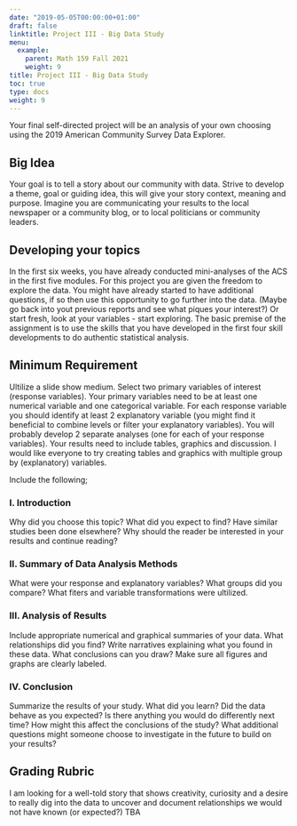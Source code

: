 ```yaml
---
date: "2019-05-05T00:00:00+01:00"
draft: false
linktitle: Project III - Big Data Study
menu:
  example:
    parent: Math 159 Fall 2021
    weight: 9
title: Project III - Big Data Study 
toc: true
type: docs
weight: 9
---
```


Your final self-directed project will be an analysis of your own choosing using the 2019 American Community Survey Data Explorer.  

## Big Idea
Your goal is to tell a story about our community with data.  Strive to develop a theme, goal or guiding idea, this will give your story context, meaning and purpose.  Imagine you are communicating your results to the local newspaper or a community blog, or to local politicians or community leaders.  

## Developing your topics
In the first six weeks, you have already conducted mini-analyses of the ACS in the first five modules.  For this project you are given the freedom to explore the data.  You might have already started to have additional questions, if so then use this opportunity to go further into the data.  (Maybe go back into yout previous reports and see what piques your interest?)  Or start fresh, look at your variables - start exploring.  The basic premise of the assignment is to use the skills that you have developed in the first four skill developments to do authentic statistical analysis.

## Minimum Requirement
Ultilize a slide show medium.  Select two primary variables of interest (response variables).  Your primary variables need to be at least one numerical variable and one categorical variable.   For each response variable you should identify at least 2 explanatory variable (you might find it beneficial to combine levels or filter your explanatory variables).  You will probably develop 2 separate analyses (one for each of your response variables).  Your results need to include tables, graphics and discussion.  I would like everyone to try creating tables and graphics with multiple group by (explanatory) variables.

Include the following;
### I. Introduction
Why did you choose this topic?  What did you expect to find?  Have similar studies been done elsewhere?  Why should the reader be interested in your results and continue reading?

### II.  Summary of Data Analysis Methods 
What were your response and explanatory variables? What groups did you compare?   What fiters and variable transformations were ultilized.
 

### III.  Analysis of Results 
Include appropriate numerical and graphical summaries of your data.  What relationships did you find? Write narratives explaining what you found in these data.   What conclusions can you draw? Make sure all figures and graphs are clearly labeled.
 

### IV. Conclusion 
Summarize the results of your study.  What did you learn?  Did the data behave as you expected?  Is there anything you would do differently next time?  How might this affect the conclusions of the study?  What additional questions might someone choose to investigate in the future to build on your results?



## Grading Rubric
I am looking for a well-told story that shows creativity, curiosity and a desire to really dig into the data to uncover and document relationships we would not have known (or expected?)
TBA

